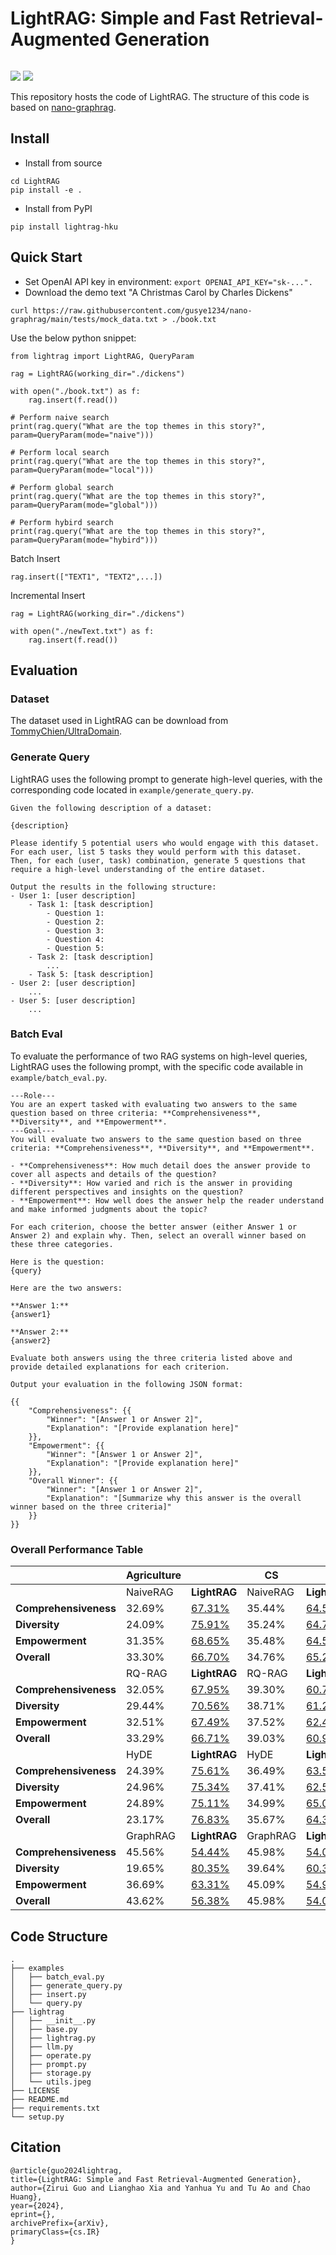 # LightRAG: Simple and Fast Retrieval-Augmented Generation
<img src='' />

<a href='https://github.com/HKUDS/GraphEdit'><img src='https://img.shields.io/badge/Project-Page-Green'></a>
<a href='https://arxiv.org/abs/'><img src='https://img.shields.io/badge/arXiv--b31b1b'></a>

This repository hosts the code of LightRAG. The structure of this code is based on [nano-graphrag](https://github.com/gusye1234/nano-graphrag).
## Install

* Install from source

```
cd LightRAG
pip install -e .
```
* Install from PyPI
```
pip install lightrag-hku
```

## Quick Start

* Set OpenAI API key in environment: `export OPENAI_API_KEY="sk-...".`
* Download the demo text "A Christmas Carol by Charles Dickens" 
```
curl https://raw.githubusercontent.com/gusye1234/nano-graphrag/main/tests/mock_data.txt > ./book.txt
```
Use the below python snippet:

```
from lightrag import LightRAG, QueryParam

rag = LightRAG(working_dir="./dickens")

with open("./book.txt") as f:
    rag.insert(f.read())

# Perform naive search
print(rag.query("What are the top themes in this story?", param=QueryParam(mode="naive")))

# Perform local search
print(rag.query("What are the top themes in this story?", param=QueryParam(mode="local")))

# Perform global search
print(rag.query("What are the top themes in this story?", param=QueryParam(mode="global")))

# Perform hybird search
print(rag.query("What are the top themes in this story?", param=QueryParam(mode="hybird")))
```
Batch Insert
```
rag.insert(["TEXT1", "TEXT2",...])
```
Incremental Insert

```
rag = LightRAG(working_dir="./dickens")

with open("./newText.txt") as f:
    rag.insert(f.read())
```
## Evaluation
### Dataset
The dataset used in LightRAG can be download from [TommyChien/UltraDomain](https://huggingface.co/datasets/TommyChien/UltraDomain).

### Generate Query
LightRAG uses the following prompt to generate high-level queries, with the corresponding code located in `example/generate_query.py`.
```
Given the following description of a dataset:

{description}

Please identify 5 potential users who would engage with this dataset. For each user, list 5 tasks they would perform with this dataset. Then, for each (user, task) combination, generate 5 questions that require a high-level understanding of the entire dataset.

Output the results in the following structure:
- User 1: [user description]
    - Task 1: [task description]
        - Question 1:
        - Question 2:
        - Question 3:
        - Question 4:
        - Question 5:
    - Task 2: [task description]
        ...
    - Task 5: [task description]
- User 2: [user description]
    ...
- User 5: [user description]
    ...
```
 
 ### Batch Eval
To evaluate the performance of two RAG systems on high-level queries, LightRAG uses the following prompt, with the specific code available in `example/batch_eval.py`.
```
---Role---
You are an expert tasked with evaluating two answers to the same question based on three criteria: **Comprehensiveness**, **Diversity**, and **Empowerment**.
---Goal---
You will evaluate two answers to the same question based on three criteria: **Comprehensiveness**, **Diversity**, and **Empowerment**. 

- **Comprehensiveness**: How much detail does the answer provide to cover all aspects and details of the question?
- **Diversity**: How varied and rich is the answer in providing different perspectives and insights on the question?
- **Empowerment**: How well does the answer help the reader understand and make informed judgments about the topic?

For each criterion, choose the better answer (either Answer 1 or Answer 2) and explain why. Then, select an overall winner based on these three categories.

Here is the question:
{query}

Here are the two answers:

**Answer 1:**
{answer1}

**Answer 2:**
{answer2}

Evaluate both answers using the three criteria listed above and provide detailed explanations for each criterion.

Output your evaluation in the following JSON format:

{{
    "Comprehensiveness": {{
        "Winner": "[Answer 1 or Answer 2]",
        "Explanation": "[Provide explanation here]"
    }},
    "Empowerment": {{
        "Winner": "[Answer 1 or Answer 2]",
        "Explanation": "[Provide explanation here]"
    }},
    "Overall Winner": {{
        "Winner": "[Answer 1 or Answer 2]",
        "Explanation": "[Summarize why this answer is the overall winner based on the three criteria]"
    }}
}}
```
### Overall Performance Table
|                      | **Agriculture**             |                       | **CS**                    |                       | **Legal**                 |                       | **Mix**                   |                       |
|----------------------|-------------------------|-----------------------|-----------------------|-----------------------|-----------------------|-----------------------|-----------------------|-----------------------|
|                      | NaiveRAG                | **LightRAG**           | NaiveRAG              | **LightRAG**           | NaiveRAG              | **LightRAG**           | NaiveRAG              | **LightRAG**           |
| **Comprehensiveness** | 32.69%                  | <u>67.31%</u>         | 35.44%                | <u>64.56%</u>         | 19.05%                | <u>80.95%</u>         | 36.36%                | <u>63.64%</u>         |
| **Diversity**         | 24.09%                  | <u>75.91%</u>         | 35.24%                | <u>64.76%</u>         | 10.98%                | <u>89.02%</u>         | 30.76%                | <u>69.24%</u>         |
| **Empowerment**       | 31.35%                  | <u>68.65%</u>         | 35.48%                | <u>64.52%</u>         | 17.59%                | <u>82.41%</u>         | 40.95%                | <u>59.05%</u>         |
| **Overall**           | 33.30%                  | <u>66.70%</u>         | 34.76%                | <u>65.24%</u>         | 17.46%                | <u>82.54%</u>         | 37.59%                | <u>62.40%</u>         |
|                      | RQ-RAG                  | **LightRAG**           | RQ-RAG                | **LightRAG**           | RQ-RAG                | **LightRAG**           | RQ-RAG                | **LightRAG**           |
| **Comprehensiveness** | 32.05%                  | <u>67.95%</u>         | 39.30%                | <u>60.70%</u>         | 18.57%                | <u>81.43%</u>         | 38.89%                | <u>61.11%</u>         |
| **Diversity**         | 29.44%                  | <u>70.56%</u>         | 38.71%                | <u>61.29%</u>         | 15.14%                | <u>84.86%</u>         | 28.50%                | <u>71.50%</u>         |
| **Empowerment**       | 32.51%                  | <u>67.49%</u>         | 37.52%                | <u>62.48%</u>         | 17.80%                | <u>82.20%</u>         | 43.96%                | <u>56.04%</u>         |
| **Overall**           | 33.29%                  | <u>66.71%</u>         | 39.03%                | <u>60.97%</u>         | 17.80%                | <u>82.20%</u>         | 39.61%                | <u>60.39%</u>         |
|                      | HyDE                    | **LightRAG**           | HyDE                  | **LightRAG**           | HyDE                  | **LightRAG**           | HyDE                  | **LightRAG**           |
| **Comprehensiveness** | 24.39%                  | <u>75.61%</u>         | 36.49%                | <u>63.51%</u>         | 27.68%                | <u>72.32%</u>         | 42.17%                | <u>57.83%</u>         |
| **Diversity**         | 24.96%                  | <u>75.34%</u>         | 37.41%                | <u>62.59%</u>         | 18.79%                | <u>81.21%</u>         | 30.88%                | <u>69.12%</u>         |
| **Empowerment**       | 24.89%                  | <u>75.11%</u>         | 34.99%                | <u>65.01%</u>         | 26.99%                | <u>73.01%</u>         | 45.61%           |<u>54.39%</u>              |
| **Overall**           | 23.17%                  | <u>76.83%</u>         | 35.67%                | <u>64.33%</u>         | 27.68%                | <u>72.32%</u>         | 42.72%                | <u>57.28%</u>         |
|                      | GraphRAG                | **LightRAG**           | GraphRAG              | **LightRAG**           | GraphRAG              | **LightRAG**           | GraphRAG              | **LightRAG**           |
| **Comprehensiveness** | 45.56%                  | <u>54.44%</u>         | 45.98%                | <u>54.02%</u>         | 47.13%                | <u>52.87%</u>         | <u>51.86%</u>            | 48.14%                |
| **Diversity**         | 19.65%                  | <u>80.35%</u>         | 39.64%                | <u>60.36%</u>         | 25.55%                | <u>74.45%</u>         | 35.87%                | <u>64.13%</u>         |
| **Empowerment**       | 36.69%                  | <u>63.31%</u>         | 45.09%                | <u>54.91%</u>         | 42.81%                | <u>57.19%</u>         | <u>52.94%</u>          | 47.06%                |
| **Overall**           | 43.62%                  | <u>56.38%</u>         | 45.98%                | <u>54.02%</u>         | 45.70%                | <u>54.30%</u>         | <u>51.86%</u>          | 48.14%                |

## Code Structure

```
.
├── examples
│   ├── batch_eval.py
│   ├── generate_query.py
│   ├── insert.py
│   └── query.py
├── lightrag
│   ├── __init__.py
│   ├── base.py
│   ├── lightrag.py
│   ├── llm.py
│   ├── operate.py
│   ├── prompt.py
│   ├── storage.py
│   └── utils.jpeg
├── LICENSE
├── README.md
├── requirements.txt
└── setup.py
```
## Citation

```
@article{guo2024lightrag,
title={LightRAG: Simple and Fast Retrieval-Augmented Generation}, 
author={Zirui Guo and Lianghao Xia and Yanhua Yu and Tu Ao and Chao Huang},
year={2024},
eprint={},
archivePrefix={arXiv},
primaryClass={cs.IR}
}
```

